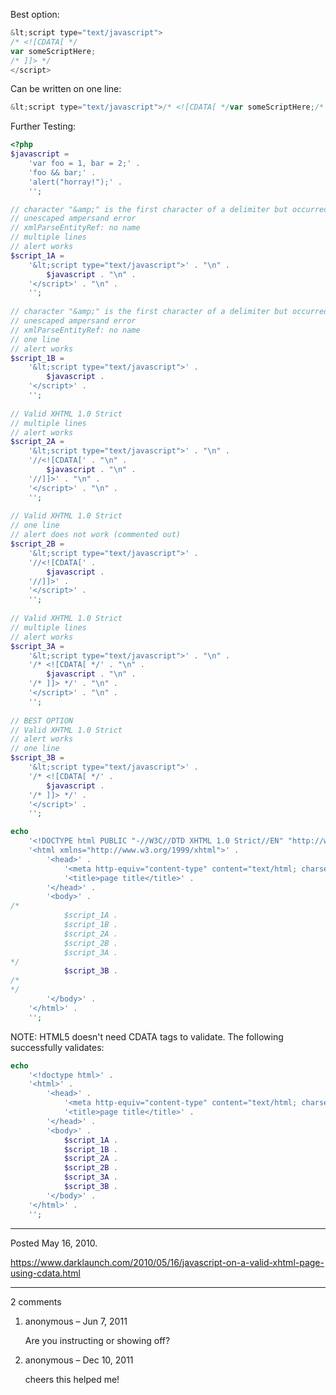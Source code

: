 Best option:
```javascript
&lt;script type="text/javascript">
/* <![CDATA[ */
var someScriptHere;
/* ]]> */
</script>
```
Can be written on one line:
```javascript
&lt;script type="text/javascript">/* <![CDATA[ */var someScriptHere;/* ]]> */</script>
```
Further Testing:
```php
<?php
$javascript =
	'var foo = 1, bar = 2;' .
	'foo && bar;' .
	'alert("horray!");' .
	'';

// character "&amp;" is the first character of a delimiter but occurred as data
// unescaped ampersand error
// xmlParseEntityRef: no name
// multiple lines
// alert works
$script_1A =
	'&lt;script type="text/javascript">' . "\n" .
		$javascript . "\n" .
	'</script>' . "\n" .
	'';
	
// character "&amp;" is the first character of a delimiter but occurred as data
// unescaped ampersand error
// xmlParseEntityRef: no name
// one line
// alert works
$script_1B =
	'&lt;script type="text/javascript">' .
		$javascript .
	'</script>' .
	'';
	
// Valid XHTML 1.0 Strict
// multiple lines
// alert works
$script_2A =
	'&lt;script type="text/javascript">' . "\n" .
	'//<![CDATA[' . "\n" .
		$javascript . "\n" .
	'//]]>' . "\n" .
	'</script>' . "\n" .
	'';
	
// Valid XHTML 1.0 Strict
// one line
// alert does not work (commented out)
$script_2B =
	'&lt;script type="text/javascript">' .
	'//<![CDATA[' .
		$javascript .
	'//]]>' .
	'</script>' .
	'';
	
// Valid XHTML 1.0 Strict
// multiple lines
// alert works
$script_3A =
	'&lt;script type="text/javascript">' . "\n" .
	'/* <![CDATA[ */' . "\n" .
		$javascript . "\n" .
	'/* ]]> */' . "\n" .
	'</script>' . "\n" .
	'';
	
// BEST OPTION
// Valid XHTML 1.0 Strict
// alert works
// one line
$script_3B =
	'&lt;script type="text/javascript">' .
	'/* <![CDATA[ */' .
		$javascript .
	'/* ]]> */' .
	'</script>' .
	'';

echo
	'<!DOCTYPE html PUBLIC "-//W3C//DTD XHTML 1.0 Strict//EN" "http://www.w3.org/TR/xhtml1/DTD/xhtml1-strict.dtd">' .
	'<html xmlns="http://www.w3.org/1999/xhtml">' .
		'<head>' .
			'<meta http-equiv="content-type" content="text/html; charset=UTF-8" />' .
			'<title>page title</title>' .
		'</head>' .
		'<body>' .
/*
			$script_1A .
			$script_1B .
			$script_2A .
			$script_2B .
			$script_3A .
*/
			$script_3B .
/*
*/
		'</body>' .
	'</html>' .
	'';
```

NOTE: HTML5 doesn't need CDATA tags to validate. The following successfully validates:
```php
echo
	'<!doctype html>' .
	'<html>' .
		'<head>' .
			'<meta http-equiv="content-type" content="text/html; charset=UTF-8" />' .
			'<title>page title</title>' .
		'</head>' .
		'<body>' .
			$script_1A .
			$script_1B .
			$script_2A .
			$script_2B .
			$script_3A .
			$script_3B .
		'</body>' .
	'</html>' .
	'';
```

---

Posted May 16, 2010.

https://www.darklaunch.com/2010/05/16/javascript-on-a-valid-xhtml-page-using-cdata.html

---

2 comments

<ol>
    <li>
        <div>
            anonymous &ndash; Jun 7, 2011
            <div>
                <p>Are you instructing or showing off?</p>
            </div>
        </div>
    </li>
    <li>
        <div>
            anonymous &ndash; Dec 10, 2011
            <div>
                <p>cheers this helped me!</p>
            </div>
        </div>
    </li>
</ol>
